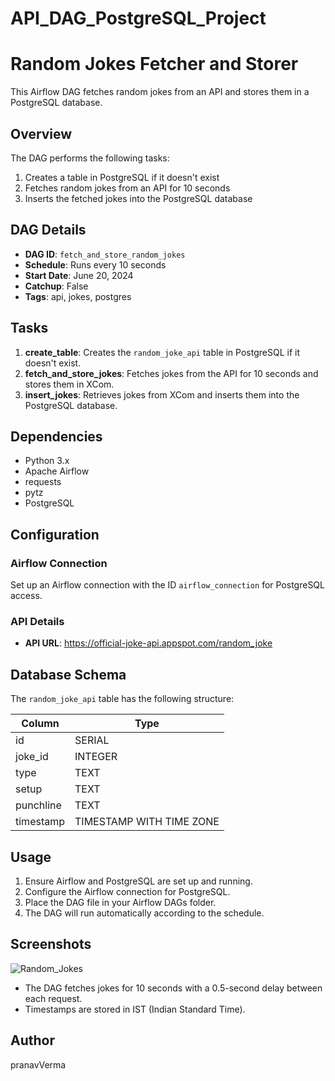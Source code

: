 # API_DAG_PostgreSQL_Project

# Random Jokes Fetcher and Storer

This Airflow DAG fetches random jokes from an API and stores them in a PostgreSQL database.

## Overview

The DAG performs the following tasks:
1. Creates a table in PostgreSQL if it doesn't exist
2. Fetches random jokes from an API for 10 seconds
3. Inserts the fetched jokes into the PostgreSQL database

## DAG Details

- **DAG ID**: `fetch_and_store_random_jokes`
- **Schedule**: Runs every 10 seconds
- **Start Date**: June 20, 2024
- **Catchup**: False
- **Tags**: api, jokes, postgres

## Tasks

1. **create_table**: Creates the `random_joke_api` table in PostgreSQL if it doesn't exist.
2. **fetch_and_store_jokes**: Fetches jokes from the API for 10 seconds and stores them in XCom.
3. **insert_jokes**: Retrieves jokes from XCom and inserts them into the PostgreSQL database.

## Dependencies

- Python 3.x
- Apache Airflow
- requests
- pytz
- PostgreSQL

## Configuration

### Airflow Connection

Set up an Airflow connection with the ID `airflow_connection` for PostgreSQL access.

### API Details

- **API URL**: https://official-joke-api.appspot.com/random_joke

## Database Schema

The `random_joke_api` table has the following structure:

| Column     | Type                     |
|------------|--------------------------|
| id         | SERIAL                   |
| joke_id    | INTEGER                  |
| type       | TEXT                     |
| setup      | TEXT                     |
| punchline  | TEXT                     |
| timestamp  | TIMESTAMP WITH TIME ZONE |

## Usage

1. Ensure Airflow and PostgreSQL are set up and running.
2. Configure the Airflow connection for PostgreSQL.
3. Place the DAG file in your Airflow DAGs folder.
4. The DAG will run automatically according to the schedule.

## Screenshots
![Random_Jokes](https://github.com/user-attachments/assets/8af9d204-c202-4c13-a363-fa711b44d43d)


- The DAG fetches jokes for 10 seconds with a 0.5-second delay between each request.
- Timestamps are stored in IST (Indian Standard Time).

## Author

pranavVerma
